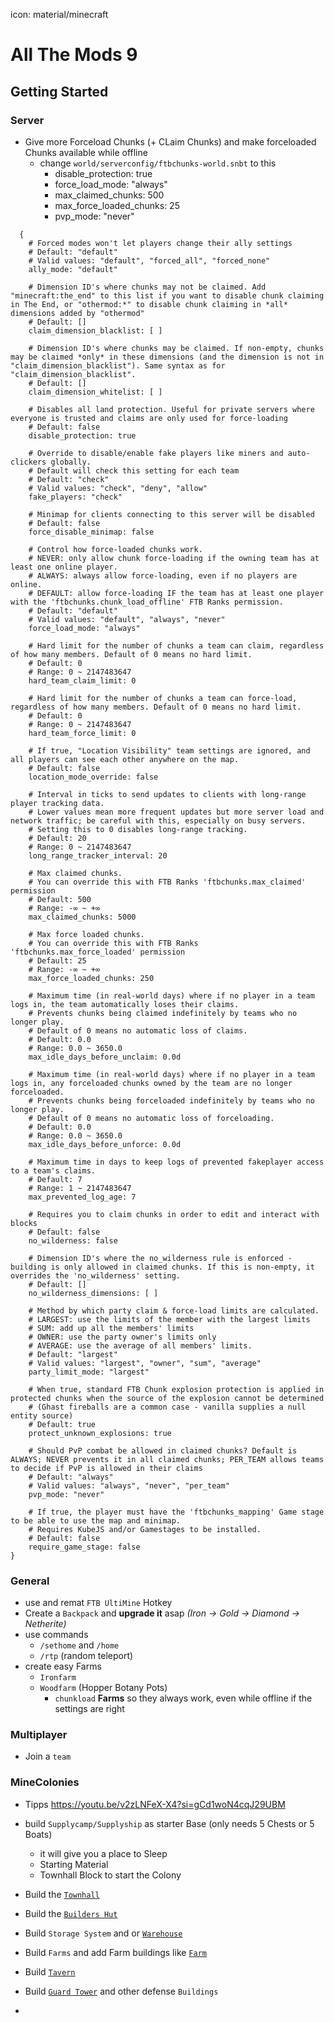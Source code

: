 icon: material/minecraft
# All The Mods 9

## Getting Started

### Server

* Give more Forceload Chunks (+ CLaim Chunks) and make forceloaded Chunks available while offline
    * change `world/serverconfig/ftbchunks-world.snbt` to this
        * disable_protection: true
        * force_load_mode: "always"
        * max_claimed_chunks: 500
        * max_force_loaded_chunks: 25
        * pvp_mode: "never"
  	



``` title="world/serverconfig/ftbchunks-world.snbt" linenums="1" hl_lines="17 35 62 68 114"
  {
	# Forced modes won't let players change their ally settings
	# Default: "default"
	# Valid values: "default", "forced_all", "forced_none"
	ally_mode: "default"
	
	# Dimension ID's where chunks may not be claimed. Add "minecraft:the_end" to this list if you want to disable chunk claiming in The End, or "othermod:*" to disable chunk claiming in *all* dimensions added by "othermod"
	# Default: []
	claim_dimension_blacklist: [ ]
	
	# Dimension ID's where chunks may be claimed. If non-empty, chunks may be claimed *only* in these dimensions (and the dimension is not in "claim_dimension_blacklist"). Same syntax as for "claim_dimension_blacklist".
	# Default: []
	claim_dimension_whitelist: [ ]
	
	# Disables all land protection. Useful for private servers where everyone is trusted and claims are only used for force-loading
	# Default: false
	disable_protection: true
	
	# Override to disable/enable fake players like miners and auto-clickers globally.
	# Default will check this setting for each team
	# Default: "check"
	# Valid values: "check", "deny", "allow"
	fake_players: "check"
	
	# Minimap for clients connecting to this server will be disabled
	# Default: false
	force_disable_minimap: false
	
	# Control how force-loaded chunks work.
	# NEVER: only allow chunk force-loading if the owning team has at least one online player.
	# ALWAYS: always allow force-loading, even if no players are online.
	# DEFAULT: allow force-loading IF the team has at least one player with the 'ftbchunks.chunk_load_offline' FTB Ranks permission.
	# Default: "default"
	# Valid values: "default", "always", "never"
	force_load_mode: "always"
	
	# Hard limit for the number of chunks a team can claim, regardless of how many members. Default of 0 means no hard limit.
	# Default: 0
	# Range: 0 ~ 2147483647
	hard_team_claim_limit: 0
	
	# Hard limit for the number of chunks a team can force-load, regardless of how many members. Default of 0 means no hard limit.
	# Default: 0
	# Range: 0 ~ 2147483647
	hard_team_force_limit: 0
	
	# If true, "Location Visibility" team settings are ignored, and all players can see each other anywhere on the map.
	# Default: false
	location_mode_override: false
	
	# Interval in ticks to send updates to clients with long-range player tracking data.
	# Lower values mean more frequent updates but more server load and network traffic; be careful with this, especially on busy servers.
	# Setting this to 0 disables long-range tracking.
	# Default: 20
	# Range: 0 ~ 2147483647
	long_range_tracker_interval: 20
	
	# Max claimed chunks.
	# You can override this with FTB Ranks 'ftbchunks.max_claimed' permission
	# Default: 500
	# Range: -∞ ~ +∞
	max_claimed_chunks: 5000
	
	# Max force loaded chunks.
	# You can override this with FTB Ranks 'ftbchunks.max_force_loaded' permission
	# Default: 25
	# Range: -∞ ~ +∞
	max_force_loaded_chunks: 250
	
	# Maximum time (in real-world days) where if no player in a team logs in, the team automatically loses their claims.
	# Prevents chunks being claimed indefinitely by teams who no longer play.
	# Default of 0 means no automatic loss of claims.
	# Default: 0.0
	# Range: 0.0 ~ 3650.0
	max_idle_days_before_unclaim: 0.0d
	
	# Maximum time (in real-world days) where if no player in a team logs in, any forceloaded chunks owned by the team are no longer forceloaded.
	# Prevents chunks being forceloaded indefinitely by teams who no longer play.
	# Default of 0 means no automatic loss of forceloading.
	# Default: 0.0
	# Range: 0.0 ~ 3650.0
	max_idle_days_before_unforce: 0.0d
	
	# Maximum time in days to keep logs of prevented fakeplayer access to a team's claims.
	# Default: 7
	# Range: 1 ~ 2147483647
	max_prevented_log_age: 7
	
	# Requires you to claim chunks in order to edit and interact with blocks
	# Default: false
	no_wilderness: false
	
	# Dimension ID's where the no_wilderness rule is enforced - building is only allowed in claimed chunks. If this is non-empty, it overrides the 'no_wilderness' setting.
	# Default: []
	no_wilderness_dimensions: [ ]
	
	# Method by which party claim & force-load limits are calculated.
	# LARGEST: use the limits of the member with the largest limits
	# SUM: add up all the members' limits
	# OWNER: use the party owner's limits only
	# AVERAGE: use the average of all members' limits.
	# Default: "largest"
	# Valid values: "largest", "owner", "sum", "average"
	party_limit_mode: "largest"
	
	# When true, standard FTB Chunk explosion protection is applied in protected chunks when the source of the explosion cannot be determined
	# (Ghast fireballs are a common case - vanilla supplies a null entity source)
	# Default: true
	protect_unknown_explosions: true
	
	# Should PvP combat be allowed in claimed chunks? Default is ALWAYS; NEVER prevents it in all claimed chunks; PER_TEAM allows teams to decide if PvP is allowed in their claims
	# Default: "always"
	# Valid values: "always", "never", "per_team"
	pvp_mode: "never"
	
	# If true, the player must have the 'ftbchunks_mapping' Game stage to be able to use the map and minimap.
	# Requires KubeJS and/or Gamestages to be installed.
	# Default: false
	require_game_stage: false
}
```

### General

* use and remat `FTB UltiMine` Hotkey
* Create a `Backpack` and **upgrade it** asap *(Iron -> Gold -> Diamond -> Netherite)*
* use commands
    * `/sethome` and `/home`
    * `/rtp` (random teleport)
* create easy Farms 
    * `Ironfarm`
    * `Woodfarm` (Hopper Botany Pots)
        * `chunkload` **Farms** so they always work, even while offline if the settings are right

### Multiplayer

* Join a `team`

### MineColonies

* Tipps https://youtu.be/v2zLNFeX-X4?si=gCd1woN4cqJ29UBM

* build `Supplycamp/Supplyship` as starter Base (only needs 5 Chests or 5 Boats)
    * it will give you a place to Sleep
    * Starting Material
    * Townhall Block to start the Colony
* Build the [`Townhall`](https://wiki.minecolonies.ldtteam.com/source/buildings/townhall)
* Build the [`Builders Hut`](https://wiki.minecolonies.ldtteam.com/source/buildings/builder)
* Build `Storage System` and or [`Warehouse`](https://wiki.minecolonies.ldtteam.com/source/buildings/warehouse)
* Build `Farms` and add Farm buildings like [`Farm`](https://wiki.minecolonies.ldtteam.com/source/buildings/farm)
* Build [`Tavern`](https://wiki.minecolonies.ldtteam.com/source/buildings/tavern)
* Build [`Guard Tower`](https://wiki.minecolonies.ldtteam.com/source/buildings/guardtower) and other defense `Buildings`
* 



